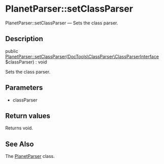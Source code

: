 PlanetParser::setClassParser
================

PlanetParser::setClassParser — Sets the class parser.

Description
---------------


public [PlanetParser::setClassParser](https://github.com/lingtalfi/DocTools/blob/master/doc/api/DocTools/PlanetParser/PlanetParser/setClassParser.md)([DocTools\ClassParser\ClassParserInterface](https://github.com/lingtalfi/DocTools/blob/master/doc/api/DocTools/ClassParser/ClassParserInterface.md) $classParser) : void




Sets the class parser.




Parameters
--------------

- classParser
    

Return values
----------------

Returns void.









See Also
-----------

The [PlanetParser](https://github.com/lingtalfi/DocTools/blob/master/doc/api/DocTools/PlanetParser/PlanetParser.md) class.
